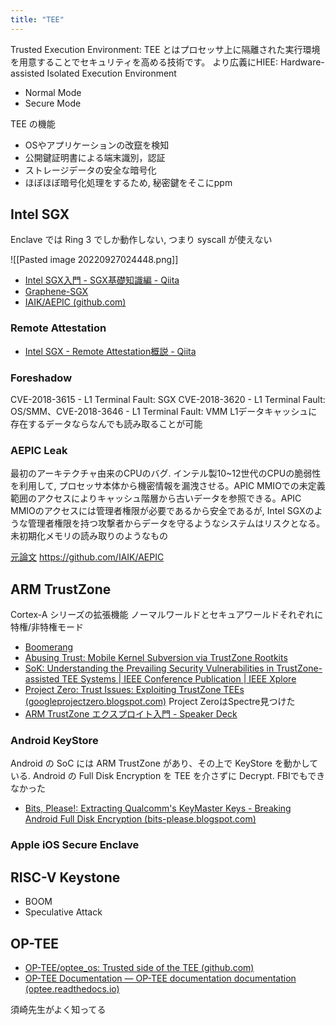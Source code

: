```yaml
---
title: "TEE"
---
```


Trusted Execution Environment: TEE とはプロセッサ上に隔離された実行環境を用意することでセキュリティを高める技術です。
より広義にHIEE: Hardware-assisted Isolated Execution Environment
- Normal Mode
- Secure Mode

TEE の機能
- OSやアプリケーションの改竄を検知
- 公開鍵証明書による端末識別，認証
- ストレージデータの安全な暗号化
- ほぼほぼ暗号化処理をするため, 秘密鍵をそこにppm

## Intel SGX
Enclave では Ring 3 でしか動作しない, つまり syscall が使えない

![[Pasted image 20220927024448.png]]

- [Intel SGX入門 - SGX基礎知識編 - Qiita](https://qiita.com/Cliffford/items/2f155f40a1c3eec288cf)
- [Graphene-SGX](https://www.usenix.org/system/files/conference/atc17/atc17-tsai.pdf)
- [IAIK/AEPIC (github.com)](https://github.com/IAIK/AEPIC)

### Remote Attestation

- [Intel SGX - Remote Attestation概説 - Qiita](https://qiita.com/Cliffford/items/095b1df450583b4803f2)

### Foreshadow
CVE-2018-3615 - L1 Terminal Fault: SGX
CVE-2018-3620 - L1 Terminal Fault: OS/SMM、CVE-2018-3646 - L1 Terminal Fault: VMM
L1データキャッシュに存在するデータならなんでも読み取ることが可能

### AEPIC Leak
最初のアーキテクチャ由来のCPUのバグ. インテル製10~12世代のCPUの脆弱性を利用して, プロセッサ本体から機密情報を漏洩させる。APIC MMIOでの未定義範囲のアクセスによりキャッシュ階層から古いデータを参照できる。APIC MMIOのアクセスには管理者権限が必要であるから安全であるが, Intel SGXのような管理者権限を持つ攻撃者からデータを守るようなシステムはリスクとなる。
未初期化メモリの読み取りのようなもの

[元論文](https://aepicleak.com/aepicleak.pdf)
https://github.com/IAIK/AEPIC

## ARM TrustZone
Cortex-A シリーズの拡張機能
ノーマルワールドとセキュアワールドそれぞれに特権/非特権モード
- [Boomerang](https://github.com/ucsb-seclab/boomerang/)
- [Abusing Trust: Mobile Kernel Subversion via TrustZone Rootkits](https://security.inso.tuwien.ac.at/pdfs/woot22-preprint.pdf)
- [SoK: Understanding the Prevailing Security Vulnerabilities in TrustZone-assisted TEE Systems | IEEE Conference Publication | IEEE Xplore](https://ieeexplore.ieee.org/document/9152801)
- [Project Zero: Trust Issues: Exploiting TrustZone TEEs (googleprojectzero.blogspot.com)](https://googleprojectzero.blogspot.com/2017/07/trust-issues-exploiting-trustzone-tees.html)
Project ZeroはSpectre見つけた
- [ARM TrustZone エクスプロイト入門 - Speaker Deck](https://speakerdeck.com/rkx1209/arm-trustzone-ekusupuroitoru-men)

### Android KeyStore
Android の SoC には ARM TrustZone があり、その上で KeyStore を動かしている.
Android の Full Disk Encryption を TEE を介さずに Decrypt.  FBIでもできなかった
- [Bits, Please!: Extracting Qualcomm's KeyMaster Keys - Breaking Android Full Disk Encryption (bits-please.blogspot.com)](http://bits-please.blogspot.com/2016/06/extracting-qualcomms-keymaster-keys.html)

### Apple iOS Secure Enclave

## RISC-V Keystone
- BOOM
- Speculative Attack

## OP-TEE
- [OP-TEE/optee_os: Trusted side of the TEE (github.com)](https://github.com/OP-TEE/optee_os)
- [OP-TEE Documentation — OP-TEE documentation documentation (optee.readthedocs.io)](https://optee.readthedocs.io/en/latest/)

須崎先生がよく知ってる

